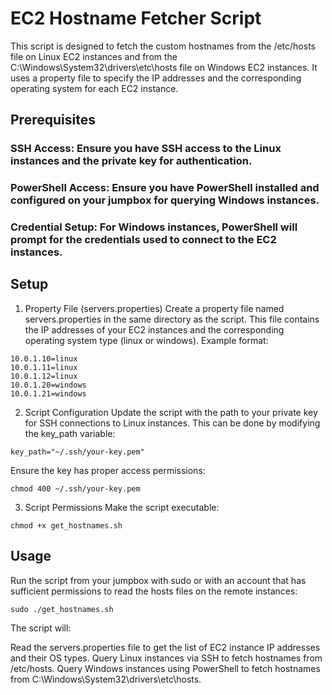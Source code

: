 # EC2 Hostname Fetcher Script

This script is designed to fetch the custom hostnames from the /etc/hosts file on Linux EC2 instances and from the C:\Windows\System32\drivers\etc\hosts file on Windows EC2 instances. 
It uses a property file to specify the IP addresses and the corresponding operating system for each EC2 instance.

## Prerequisites
### SSH Access: Ensure you have SSH access to the Linux instances and the private key for authentication.
### PowerShell Access: Ensure you have PowerShell installed and configured on your jumpbox for querying Windows instances.
### Credential Setup: For Windows instances, PowerShell will prompt for the credentials used to connect to the EC2 instances.

## Setup

1. Property File (servers.properties)
Create a property file named servers.properties in the same directory as the script. This file contains the IP addresses of your EC2 instances and the corresponding operating system type (linux or windows). Example format:

```
10.0.1.10=linux
10.0.1.11=linux
10.0.1.12=linux
10.0.1.20=windows
10.0.1.21=windows
```

2. Script Configuration
Update the script with the path to your private key for SSH connections to Linux instances. This can be done by modifying the key_path variable:

```
key_path="~/.ssh/your-key.pem"
```

Ensure the key has proper access permissions:

```
chmod 400 ~/.ssh/your-key.pem
```

3. Script Permissions
Make the script executable:

```
chmod +x get_hostnames.sh
```

## Usage
Run the script from your jumpbox with sudo or with an account that has sufficient permissions to read the hosts files on the remote instances:

```
sudo ./get_hostnames.sh
```

The script will:

Read the servers.properties file to get the list of EC2 instance IP addresses and their OS types.
Query Linux instances via SSH to fetch hostnames from /etc/hosts.
Query Windows instances using PowerShell to fetch hostnames from C:\Windows\System32\drivers\etc\hosts.
